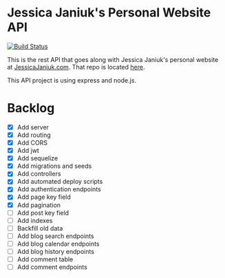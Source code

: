 # Jessica Janiuk's Personal Website API
[![Build Status](https://travis-ci.org/janiukjf/JessicaJaniukApi.svg?branch=master)](https://travis-ci.org/janiukjf/JessicaJaniukApi)

This is the rest API that goes along with Jessica Janiuk's personal website at [JessicaJaniuk.com](https://jessicajaniuk.com). That repo is located [here](https://github.com/janiukjf/JessicaJaniuk).

This API project is using express and node.js.


# Backlog
- [x] Add server
- [x] Add routing
- [x] Add CORS
- [x] Add jwt
- [x] Add sequelize
- [x] Add migrations and seeds
- [x] Add controllers
- [x] Add automated deploy scripts
- [x] Add authentication endpoints
- [x] Add page key field
- [x] Add pagination
- [ ] Add post key field
- [ ] Add indexes
- [ ] Backfill old data
- [ ] Add blog search endpoints
- [ ] Add blog calendar endpoints
- [ ] Add blog history endpoints
- [ ] Add comment table
- [ ] Add comment endpoints

